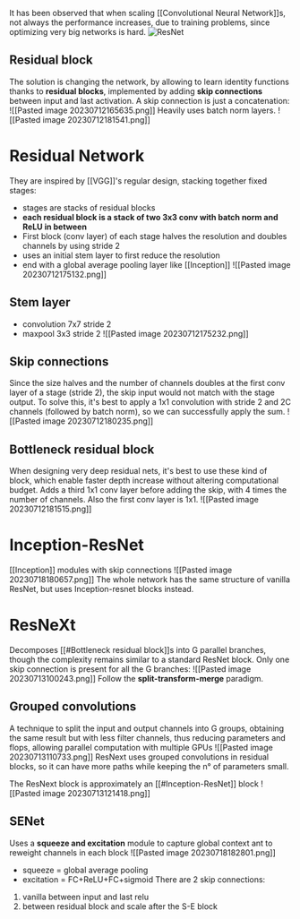 It has been observed that when scaling [[Convolutional Neural Network]]s, not always the performance increases, due to training problems, since optimizing very big networks is hard.
![ResNet](https://www.youtube.com/watch?v=o_3mboe1jYI)
## Residual block
The solution is changing the network, by allowing to learn identity functions thanks to **residual blocks**, implemented by adding **skip connections** between input and last activation.
A skip connection is just a concatenation:
![[Pasted image 20230712165635.png]]
Heavily uses batch norm layers.
![[Pasted image 20230712181541.png]]
# Residual Network
They are inspired by [[VGG]]'s regular design, stacking together fixed stages:
- stages are stacks of residual blocks
- **each residual block is a stack of two 3x3 conv with batch norm and ReLU in between**
- First block (conv layer) of each stage halves the resolution and doubles channels by using stride 2
- uses an initial stem layer to first reduce the resolution
- end with a global average pooling layer like [[Inception]]
![[Pasted image 20230712175132.png]]
## Stem layer
- convolution 7x7 stride 2 
- maxpool 3x3 stride 2
![[Pasted image 20230712175232.png]]
## Skip connections
Since the size halves and the number of channels doubles at the first conv layer of a stage (stride 2), the skip input would not match with the stage output. 
To solve this, it's best to apply a 1x1 convolution with stride 2 and 2C channels (followed by batch norm), so we can successfully apply the sum.
![[Pasted image 20230712180235.png]]
## Bottleneck residual block
When designing very deep residual nets, it's best to use these kind of block, which enable faster depth increase without altering computational budget.
Adds a third 1x1 conv layer before adding the skip, with 4 times the number of channels. Also the first conv layer is 1x1.
![[Pasted image 20230712181515.png]]
# Inception-ResNet
[[Inception]] modules with skip connections
![[Pasted image 20230718180657.png]]
The whole network has the same structure of vanilla ResNet, but uses Inception-resnet blocks instead.
# ResNeXt
Decomposes [[#Bottleneck residual block]]s into G parallel branches, though the complexity remains similar to a standard ResNet block.
Only one skip connection is present for all the G branches:
![[Pasted image 20230713100243.png]]
Follow the **split-transform-merge** paradigm.
## Grouped convolutions
A technique to split the input and output channels into G groups, obtaining the same result but with less filter channels, thus reducing parameters and flops, allowing parallel computation with multiple GPUs
![[Pasted image 20230713110733.png]]
ResNext uses grouped convolutions in residual blocks, so it can have more paths while keeping the n° of parameters small.

The ResNext block is approximately an [[#Inception-ResNet]] block
![[Pasted image 20230713121418.png]]
## SENet
Uses a **squeeze and excitation** module to capture global context ant to reweight channels in each block
![[Pasted image 20230718182801.png]]
- squeeze = global average pooling
- excitation = FC+ReLU+FC+sigmoid
There are 2 skip connections: 
1) vanilla between input and last relu
2) between residual block and scale after the S-E block


